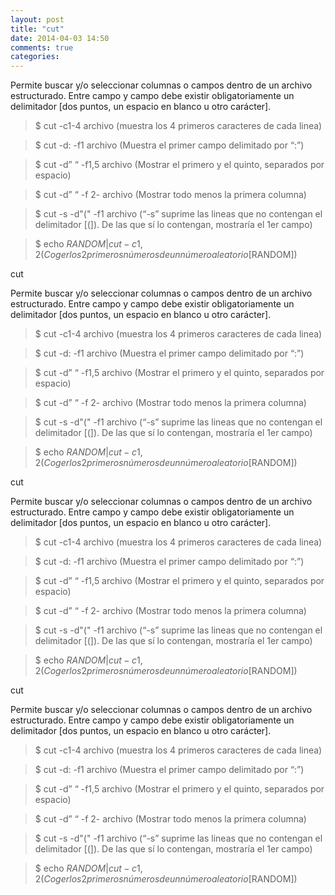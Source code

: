 ```yaml
---
layout: post
title: "cut"
date: 2014-04-03 14:50
comments: true
categories: 
---
```

Permite buscar y/o seleccionar columnas o campos dentro de un archivo estructurado. Entre campo y campo debe existir obligatoriamente un delimitador [dos puntos, un espacio en blanco u otro carácter].

>$ cut -c1-4 archivo  (muestra los 4 primeros caracteres de cada linea)

>$ cut -d: -f1 archivo  (Muestra el primer campo delimitado por “:”)

>$ cut -d” “ -f1,5 archivo  (Mostrar el primero y el quinto, separados por espacio)

>$ cut -d” “ -f 2- archivo (Mostrar todo menos la primera columna)

>$ cut -s -d"(" -f1 archivo (“-s” suprime las lineas que no contengan el delimitador [(]). De las que sí lo contengan, mostraría el 1er campo)

>$ echo $RANDOM | cut -c1,2 (Coger los 2 primeros números de un número aleatorio [$RANDOM])

cut

Permite buscar y/o seleccionar columnas o campos dentro de un archivo estructurado. Entre campo y campo debe existir obligatoriamente un delimitador [dos puntos, un espacio en blanco u otro carácter].

>$ cut -c1-4 archivo  (muestra los 4 primeros caracteres de cada linea)

>$ cut -d: -f1 archivo  (Muestra el primer campo delimitado por “:”)

>$ cut -d” “ -f1,5 archivo  (Mostrar el primero y el quinto, separados por espacio)

>$ cut -d” “ -f 2- archivo (Mostrar todo menos la primera columna)

>$ cut -s -d"(" -f1 archivo (“-s” suprime las lineas que no contengan el delimitador [(]). De las que sí lo contengan, mostraría el 1er campo)

>$ echo $RANDOM | cut -c1,2 (Coger los 2 primeros números de un número aleatorio [$RANDOM])

cut

Permite buscar y/o seleccionar columnas o campos dentro de un archivo estructurado. Entre campo y campo debe existir obligatoriamente un delimitador [dos puntos, un espacio en blanco u otro carácter].

>$ cut -c1-4 archivo  (muestra los 4 primeros caracteres de cada linea)

>$ cut -d: -f1 archivo  (Muestra el primer campo delimitado por “:”)

>$ cut -d” “ -f1,5 archivo  (Mostrar el primero y el quinto, separados por espacio)

>$ cut -d” “ -f 2- archivo (Mostrar todo menos la primera columna)

>$ cut -s -d"(" -f1 archivo (“-s” suprime las lineas que no contengan el delimitador [(]). De las que sí lo contengan, mostraría el 1er campo)

>$ echo $RANDOM | cut -c1,2 (Coger los 2 primeros números de un número aleatorio [$RANDOM])

cut

Permite buscar y/o seleccionar columnas o campos dentro de un archivo estructurado. Entre campo y campo debe existir obligatoriamente un delimitador [dos puntos, un espacio en blanco u otro carácter].

>$ cut -c1-4 archivo  (muestra los 4 primeros caracteres de cada linea)

>$ cut -d: -f1 archivo  (Muestra el primer campo delimitado por “:”)

>$ cut -d” “ -f1,5 archivo  (Mostrar el primero y el quinto, separados por espacio)

>$ cut -d” “ -f 2- archivo (Mostrar todo menos la primera columna)

>$ cut -s -d"(" -f1 archivo (“-s” suprime las lineas que no contengan el delimitador [(]). De las que sí lo contengan, mostraría el 1er campo)

>$ echo $RANDOM | cut -c1,2 (Coger los 2 primeros números de un número aleatorio [$RANDOM])


